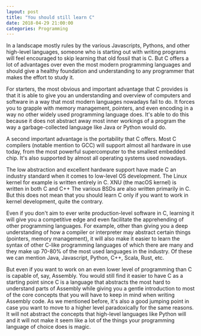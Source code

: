 ```yaml
---
layout: post
title: "You should still learn C"
date: 2018-04-29 21:00:00
categories: Programming
---
```


In a landscape mostly rules by the various Javascripts, Pythons, and other
high-level languages, someone who is starting out with writing programs will
feel encouraged to skip learning that old fossil that is C. But C offers a lot
of advantages over even the most modern programming languages and should give a
healthy foundation and understanding to any programmer that makes the effort to
study it.

For starters, the most obvious and important advantage that C provides is that
it is able to give you an understanding and overview of computers and software
in a way that most modern languages nowadays fail to do. It forces you to
grapple with memory management, pointers, and even encoding in a way no other
widely used programming language does. It's able to do this because it does not
abstract away most inner workings of a program the way a garbage-collected
language like Java or Python would do.

A second important advantage is the portability that C offers. Most C compilers
(notable mention to GCC) will support almost all hardware in use today, from the
most powerful supercomputer to the smallest embedded chip. It's also supported
by almost all operating systems used nowadays.

The low abstraction and excellent hardware support have made C an industry
standard when it comes to low-level OS development. The Linux kernel for example
is written entirely in C. XNU (the macOS kernel) is written in both C and C++
The various BSDs are also written primarily in C. But this does not mean that
you should learn C only if you want to work in kernel development, quite the contrary. 

Even if you don't aim to ever write production-level software in C, learning it
will give you a competitive edge and even facilitate the apprehending of other
programming languages. For example, other than giving you a deep understanding
of how a compiler or interpreter may abstract certain things (pointers, memory
management), it will also make it easier to learn the syntax of other C-like
programming languages of which there are many and they make up 70-80% of the
most used languages in the industry. Of these we can mention Java, Javascript,
Python, C++, Scala, Rust, etc. 

But even if you want to work on an even lower level of programming than C is
capable of, say, Assembly. You would still find it easier to have C as a
starting point since C is a language that abstracts the most hard to understand
parts of Assembly while giving you a gentle introduction to most of the core
concepts that you will have to keep in mind when writing Assembly code. As we
mentioned before, it's also a good jumping point in case you want to move to a
higher level paradoxically for the same reasons. It will not abstract the
concepts that high-level languages like Python will and it will not make it seem
like a lot of the things your programming language of choice does is magic.
